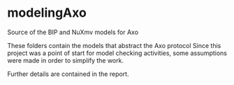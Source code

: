 # modelingAxo
Source of the BIP and NuXmv models for Axo 

These folders contain the models that abstract the Axo protocol
Since this project was a point of start for model checking activities, some assumptions were made in order to simplify the work.

Further details are contained in the report.
